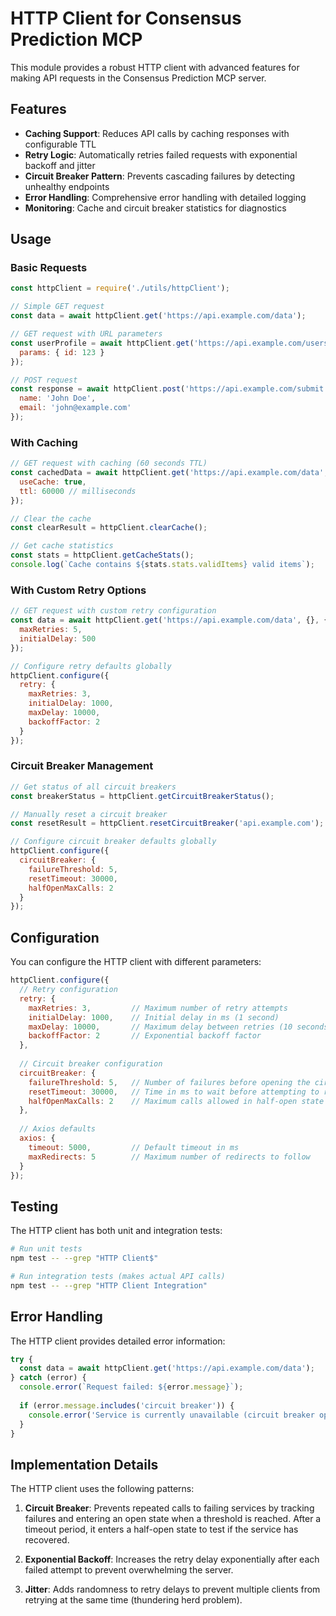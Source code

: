 # HTTP Client for Consensus Prediction MCP

This module provides a robust HTTP client with advanced features for making API requests in the Consensus Prediction MCP server.

## Features

- **Caching Support**: Reduces API calls by caching responses with configurable TTL
- **Retry Logic**: Automatically retries failed requests with exponential backoff and jitter
- **Circuit Breaker Pattern**: Prevents cascading failures by detecting unhealthy endpoints
- **Error Handling**: Comprehensive error handling with detailed logging
- **Monitoring**: Cache and circuit breaker statistics for diagnostics

## Usage

### Basic Requests

```javascript
const httpClient = require('./utils/httpClient');

// Simple GET request
const data = await httpClient.get('https://api.example.com/data');

// GET request with URL parameters
const userProfile = await httpClient.get('https://api.example.com/users', {
  params: { id: 123 }
});

// POST request
const response = await httpClient.post('https://api.example.com/submit', {
  name: 'John Doe',
  email: 'john@example.com'
});
```

### With Caching

```javascript
// GET request with caching (60 seconds TTL)
const cachedData = await httpClient.get('https://api.example.com/data', {}, {
  useCache: true,
  ttl: 60000 // milliseconds
});

// Clear the cache
const clearResult = httpClient.clearCache();

// Get cache statistics
const stats = httpClient.getCacheStats();
console.log(`Cache contains ${stats.stats.validItems} valid items`);
```

### With Custom Retry Options

```javascript
// GET request with custom retry configuration
const data = await httpClient.get('https://api.example.com/data', {}, {}, {
  maxRetries: 5,
  initialDelay: 500
});

// Configure retry defaults globally
httpClient.configure({
  retry: {
    maxRetries: 3,
    initialDelay: 1000,
    maxDelay: 10000,
    backoffFactor: 2
  }
});
```

### Circuit Breaker Management

```javascript
// Get status of all circuit breakers
const breakerStatus = httpClient.getCircuitBreakerStatus();

// Manually reset a circuit breaker
const resetResult = httpClient.resetCircuitBreaker('api.example.com');

// Configure circuit breaker defaults globally
httpClient.configure({
  circuitBreaker: {
    failureThreshold: 5,
    resetTimeout: 30000,
    halfOpenMaxCalls: 2
  }
});
```

## Configuration

You can configure the HTTP client with different parameters:

```javascript
httpClient.configure({
  // Retry configuration
  retry: {
    maxRetries: 3,         // Maximum number of retry attempts
    initialDelay: 1000,    // Initial delay in ms (1 second)
    maxDelay: 10000,       // Maximum delay between retries (10 seconds)
    backoffFactor: 2       // Exponential backoff factor
  },
  
  // Circuit breaker configuration
  circuitBreaker: {
    failureThreshold: 5,   // Number of failures before opening the circuit
    resetTimeout: 30000,   // Time in ms to wait before attempting to reset (30 seconds)
    halfOpenMaxCalls: 2    // Maximum calls allowed in half-open state
  },
  
  // Axios defaults
  axios: {
    timeout: 5000,         // Default timeout in ms
    maxRedirects: 5        // Maximum number of redirects to follow
  }
});
```

## Testing

The HTTP client has both unit and integration tests:

```bash
# Run unit tests
npm test -- --grep "HTTP Client$"

# Run integration tests (makes actual API calls)
npm test -- --grep "HTTP Client Integration"
```

## Error Handling

The HTTP client provides detailed error information:

```javascript
try {
  const data = await httpClient.get('https://api.example.com/data');
} catch (error) {
  console.error(`Request failed: ${error.message}`);
  
  if (error.message.includes('circuit breaker')) {
    console.error('Service is currently unavailable (circuit breaker open)');
  }
}
```

## Implementation Details

The HTTP client uses the following patterns:

1. **Circuit Breaker**: Prevents repeated calls to failing services by tracking failures and entering an open state when a threshold is reached. After a timeout period, it enters a half-open state to test if the service has recovered.

2. **Exponential Backoff**: Increases the retry delay exponentially after each failed attempt to prevent overwhelming the server.

3. **Jitter**: Adds randomness to retry delays to prevent multiple clients from retrying at the same time (thundering herd problem).
